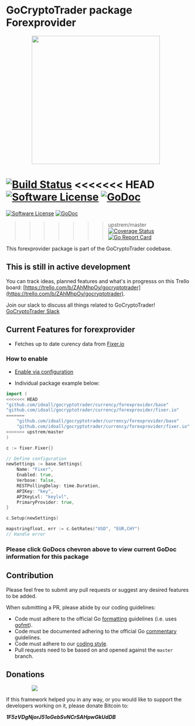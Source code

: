# GoCryptoTrader package Forexprovider

<img src="https://github.com/idoall/gocryptotrader/blob/master/web/src/assets/page-logo.png?raw=true" width="350px" height="350px" hspace="70">


[![Build Status](https://travis-ci.org/idoall/gocryptotrader.svg?branch=master)](https://travis-ci.org/idoall/gocryptotrader)
<<<<<<< HEAD
[![Software License](https://img.shields.io/badge/License-MIT-orange.svg?style=flat-square)](https://github.com/idoall/gocryptotrader/blob/master/LICENSE)
[![GoDoc](https://godoc.org/github.com/idoall/gocryptotrader?status.svg)](https://godoc.org/github.com/idoall/gocryptotrader/currency/forexprovider/fixer)
=======
[![Software License](https://img.shields.io/badge/License-MIT-orange.svg?style=flat-square)](https://github.com/idoall/gocryptotrader/blob/master/LICENSE)
[![GoDoc](https://godoc.org/github.com/idoall/gocryptotrader?status.svg)](https://godoc.org/github.com/idoall/gocryptotrader/currency/forexprovider/fixer.io)
>>>>>>> upstrem/master
[![Coverage Status](http://codecov.io/github/idoall/gocryptotrader/coverage.svg?branch=master)](http://codecov.io/github/idoall/gocryptotrader?branch=master)
[![Go Report Card](https://goreportcard.com/badge/github.com/idoall/gocryptotrader)](https://goreportcard.com/report/github.com/idoall/gocryptotrader)


This forexprovider package is part of the GoCryptoTrader codebase.

## This is still in active development

You can track ideas, planned features and what's in progresss on this Trello board: [https://trello.com/b/ZAhMhpOy/gocryptotrader](https://trello.com/b/ZAhMhpOy/gocryptotrader).

Join our slack to discuss all things related to GoCryptoTrader! [GoCryptoTrader Slack](https://join.slack.com/t/gocryptotrader/shared_invite/enQtNTQ5NDAxMjA2Mjc5LTc5ZDE1ZTNiOGM3ZGMyMmY1NTAxYWZhODE0MWM5N2JlZDk1NDU0YTViYzk4NTk3OTRiMDQzNGQ1YTc4YmRlMTk)

## Current Features for forexprovider

+ Fetches up to date curency data from [Fixer.io](https://fixer.io/)

### How to enable

+ [Enable via configuration](https://github.com/idoall/gocryptotrader/tree/master/config#enable-currency-via-config-example)

+ Individual package example below:
```go
import (
<<<<<<< HEAD
"github.com/idoall/gocryptotrader/currency/forexprovider/base"
"github.com/idoall/gocryptotrader/currency/forexprovider/fixer.io"
=======
	"github.com/idoall/gocryptotrader/currency/forexprovider/base"
	"github.com/idoall/gocryptotrader/currency/forexprovider/fixer.io"
>>>>>>> upstrem/master
)

c := fixer.Fixer{}

// Define configuration
newSettings := base.Settings{
  	Name: "Fixer",
	Enabled: true,
	Verbose: false,
	RESTPollingDelay: time.Duration,
	APIKey: "key",
	APIKeyLvl: "keylvl",
	PrimaryProvider: true,
}

c.Setup(newSettings)

mapstringfloat, err := c.GetRates("USD", "EUR,CHY")
// Handle error
```

### Please click GoDocs chevron above to view current GoDoc information for this package

## Contribution

Please feel free to submit any pull requests or suggest any desired features to be added.

When submitting a PR, please abide by our coding guidelines:

+ Code must adhere to the official Go [formatting](https://golang.org/doc/effective_go.html#formatting) guidelines (i.e. uses [gofmt](https://golang.org/cmd/gofmt/)).
+ Code must be documented adhering to the official Go [commentary](https://golang.org/doc/effective_go.html#commentary) guidelines.
+ Code must adhere to our [coding style](https://github.com/idoall/gocryptotrader/blob/master/doc/coding_style.md).
+ Pull requests need to be based on and opened against the `master` branch.

## Donations

<img src="https://github.com/idoall/gocryptotrader/blob/master/web/src/assets/donate.png?raw=true" hspace="70">

If this framework helped you in any way, or you would like to support the developers working on it, please donate Bitcoin to:

***1F5zVDgNjorJ51oGebSvNCrSAHpwGkUdDB***
